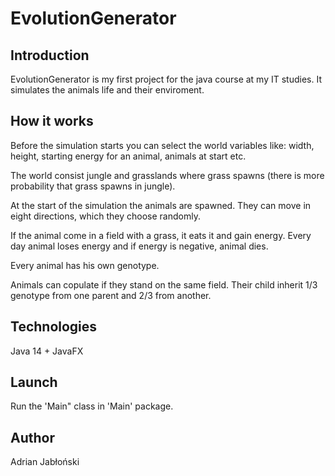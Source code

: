 # EvolutionGenerator

## Introduction

EvolutionGenerator is my first project for the java course at my IT studies. It simulates the animals life and their enviroment. 

## How it works

Before the simulation starts you can select the world variables like: width, height, starting energy for an animal, animals at start etc.

The world consist jungle and grasslands where grass spawns (there is more probability that grass spawns in jungle). 

At the start of the simulation the animals are spawned. They can move in eight directions, which they choose randomly.

If the animal come in a field with a grass, it eats it and gain energy. Every day animal loses energy and if energy is negative, animal dies.

Every animal has his own genotype. 

Animals can copulate if they stand on the same field. Their child inherit 1/3 genotype from one parent and 2/3 from another.

## Technologies 

Java 14 + JavaFX

## Launch

Run the 'Main" class in 'Main' package.

## Author 

Adrian Jabłoński





